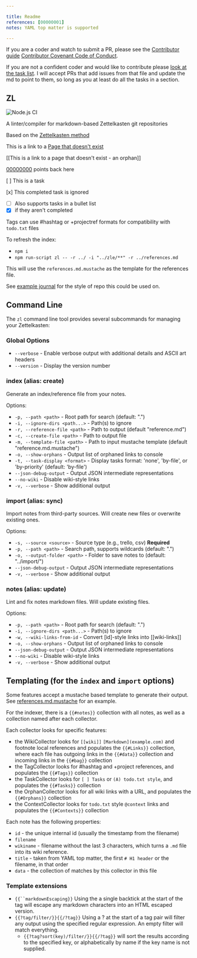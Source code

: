 ```yaml
---

title: Readme
references: [00000001]
notes: YAML top matter is supported

---
```


If you are a coder and watch to submit a PR, please see the [Contributor guide](CONTRIBUTING.md) [Contributor Covenant Code of Conduct](CODE_OF_CONDUCT.md).

If you are not a confident coder and would like to contribute please [look at the task list](tasks.md). I will accept PRs that add issues from that file and update the md to point to them, so long as you at least do all the tasks in a section.

## ZL

![Node.js CI](https://github.com/zettel-lint/zettel-lint/workflows/Node.js%20CI/badge.svg)

A linter/compiler for markdown-based Zettelkasten git repositories

Based on the [Zettelkasten method](https://zettelkasten.de/)

This is a link to a [Page that doesn't exist](404.md)

[[This is a link to a page that doesn't exist - an orphan]]

[00000000] points back here

[ ] This is a task

[x] This completed task is ignored

* [ ] Also supports tasks in a bullet list
* [x] if they aren't completed

Tags can use #hashtag or +projectref formats for compatibility with `todo.txt` files

To refresh the index:

* `npm i`
* `npm run-script zl -- -r ../ -i "../zle/**" -r ../references.md`

This will use the `references.md.mustache` as the template for the references file.

See [example journal](https://github.com/zettel-lint/example) for the style of repo this could be used on.

## Command Line

The `zl` command line tool provides several subcommands for managing your Zettelkasten:

### Global Options

* `--verbose` - Enable verbose output with additional details and ASCII art headers
* `--version` - Display the version number

### index (alias: create)

Generate an index/reference file from your notes.

Options:

* `-p, --path <path>` - Root path for search (default: ".")
* `-i, --ignore-dirs <path...>` - Path(s) to ignore
* `-r, --reference-file <path>` - Path to output (default "reference.md")
* `-c, --create-file <path>` - Path to output file
* `-m, --template-file <path>` - Path to input mustache template (default "reference.md.mustache")
* `-o, --show-orphans` - Output list of orphaned links to console
* `-t, --task-display <format>` - Display tasks format: 'none', 'by-file', or 'by-priority' (default: 'by-file')
* `--json-debug-output` - Output JSON intermediate representations
* `--no-wiki` - Disable wiki-style links
* `-v, --verbose` - Show additional output

### import (alias: sync)

Import notes from third-party sources. Will create new files or overwrite existing ones.

Options:

* `-s, --source <source>` - Source type (e.g., trello, csv) **Required**
* `-p, --path <path>` - Search path, supports wildcards (default: ".")
* `-o, --output-folder <path>` - Folder to save notes to (default: "../import/")
* `--json-debug-output` - Output JSON intermediate representations
* `-v, --verbose` - Show additional output

### notes (alias: update)

Lint and fix notes markdown files. Will update existing files.

Options:

* `-p, --path <path>` - Root path for search (default: ".")
* `-i, --ignore-dirs <path...>` - Path(s) to ignore
* `-w, --wiki-links-from-id` - Convert [id]-style links into [[wiki-links]]
* `-o, --show-orphans` - Output list of orphaned links to console
* `--json-debug-output` - Output JSON intermediate representations
* `--no-wiki` - Disable wiki-style links
* `-v, --verbose` - Show additional output

## Templating (for the `index` and `import` options)

Some features accept a mustache based template to generate their output. See [references.md.mustache](src/references.md.mustache) for an example.

For the indexer, there is a `{{#notes}}` collection with all notes, as well as a collection named after each collector.

Each collector looks for specific features:

* the WikiCollector looks for `[[wiki]]` `[Markdown](example.com)` and footnote local references and populates the `{{#Links}}` collection, where each file has outgoing links in the `{{#data}}` collection and incoming links in the `{{#bag}}` collection
* the TagCollector looks for #hashtag and +project references, and populates the `{{#Tags}}` collection
* the TaskCollector looks for `[ ] Tasks` or `(A) todo.txt style`, and populates the `{{#Tasks}}` collection
* the OrphanCollector looks for all wiki links with a URL, and populates the `{{#Orphans}}` collection
* the ContextCollector looks for `todo.txt` style `@context` links and populates the `{{#Contexts}}` collection


Each note has the following properties:

* `id` - the unique internal id (usually the timestamp from the filename)
* `filename`
* `wikiname` - filename without the last 3 characters, which turns a `.md` file into its wiki reference.
* `title` - taken from YAML top matter, the first `# H1 header` or the filename, in that order
* `data` - the collection of matches by this collector in this file

### Template extensions

* `{{``markdownEscaping}}` Using the a single backtick at the start of the tag will escape any markdown characters into an HTML escaped version.
* `{{?tag/filter/}}{{/?tag}}` Using a ? at the start of a tag pair will filter any output using the specified regular expression. An empty filter will match everything.
  * `{{?tag?sort(key)/filter/}}{{/?tag}}` will sort the results according to the specified key, or alphabetically by name if the key name is not supplied.

[00000000]: ./00000000-dummy-file.md
